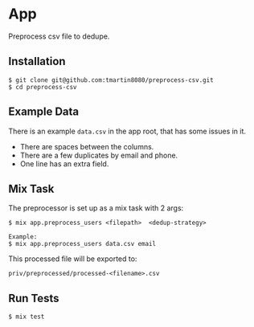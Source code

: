 # App

Preprocess csv file to dedupe.

## Installation

```
$ git clone git@github.com:tmartin8080/preprocess-csv.git
$ cd preprocess-csv
```

## Example Data

There is an example `data.csv` in the app root, that has some
issues in it.
- There are spaces between the columns.
- There are a few duplicates by email and phone.
- One line has an extra field.

## Mix Task

The preprocessor is set up as a mix task with 2 args:

```
$ mix app.preprocess_users <filepath>  <dedup-strategy>

Example:
$ mix app.preprocess_users data.csv email
```

This processed file will be exported to:

```
priv/preprocessed/processed-<filename>.csv
```

## Run Tests

```
$ mix test
```
